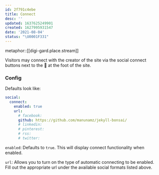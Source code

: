 ```yaml
---
id: 2f791c4ebe
title: Connect
desc: ''
updated: 1637625249901
created: 1627995931547
date: '2021-08-04'
status: "\U0001F331"
---
```


metaphor::[[digi-gard.place.stream]]

Visitors may connect with the creator of the site via the social connect buttons next to the 🌊 at the foot of the site.

### Config

Defaults look like:

```yaml
social:
  connect:
    enabled: true
    url:
      # facebook:
      github: https://github.com/manunamz/jekyll-bonsai/
      # linkedin:
      # pinterest:
      # rss:
      # twitter:
```

`enabled`: Defaults to `true`. This will display connect functionality when enabled.

`url`: Allows you to turn on the type of automatic connecting to be enabled. Fill out the appropriate url under the available social formats listed above.

